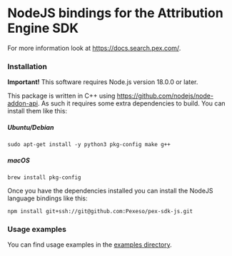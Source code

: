 # NodeJS bindings for the Attribution Engine SDK

For more information look at https://docs.search.pex.com/.

### Installation

**Important!** This software requires Node.js version 18.0.0 or later.

This package is written in C++ using https://github.com/nodejs/node-addon-api.
As such it requires some extra dependencies to build. You can install them like this:

##### Ubuntu/Debian

```
sudo apt-get install -y python3 pkg-config make g++
```

##### macOS

```
brew install pkg-config
```

Once you have the dependencies installed you can install the NodeJS language bindings like this:

```
npm install git+ssh://git@github.com:Pexeso/pex-sdk-js.git
```

### Usage examples

You can find usage examples in the [examples directory](examples).

